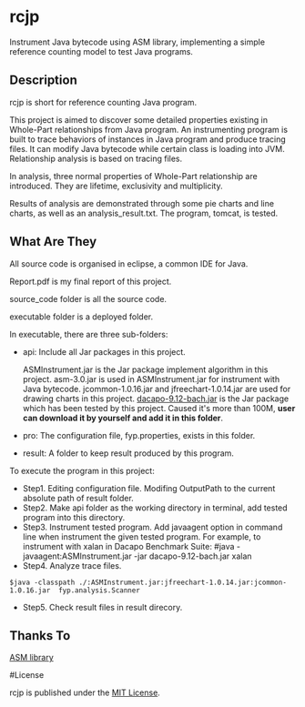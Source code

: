 rcjp
====

Instrument Java bytecode using ASM library, implementing a simple reference counting model to test Java programs.

Description
---
rcjp is short for reference counting Java program.

This project is aimed to discover some detailed properties existing in Whole-Part relationships from Java program. An instrumenting program is built to trace behaviors of instances in Java program and produce tracing files. It can modify Java bytecode while certain class is loading into JVM. Relationship analysis is based on tracing files. 

In analysis, three normal properties of Whole-Part relationship are introduced. They are lifetime, exclusivity and multiplicity. 

Results of analysis are demonstrated through some pie charts and line charts, as well as an analysis_result.txt. The program, tomcat, is tested.


What Are They
---

All source code is organised in eclipse, a common IDE for Java. 

Report.pdf is my final report of this project.

source_code folder is all the source code.

executable folder is a deployed folder.

In executable, there are three sub-folders:

* api: Include all Jar packages in this project.
	
	ASMInstrument.jar is the Jar package implement algorithm in this project.
	asm-3.0.jar is used in ASMInstrument.jar for instrument with Java bytecode.
	jcommon-1.0.16.jar and jfreechart-1.0.14.jar are used for drawing charts in this project.
	[dacapo-9.12-bach.jar](http://sourceforge.net/projects/dacapobench/) is the Jar package which has been tested by this project. Caused it's more than 100M, **user can download it by yourself and add it in this folder**.
* pro: The configuration file, fyp.properties, exists in this folder.
* result: A folder to keep result produced by this program.


To execute the program in this project:

* Step1. Editing configuration file. Modifing OutputPath to the current absolute path of result folder.
* Step2. Make api folder as the working directory in terminal, add tested program into this directory.
* Step3. Instrument tested program. Add javaagent option in command line when instrument the given tested program. For example, to instrument with xalan in Dacapo Benchmark Suite:  #java -javaagent:ASMInstrument.jar  -jar dacapo-9.12-bach.jar xalan
* Step4. Analyze trace files. 

`$java -classpath ./:ASMInstrument.jar:jfreechart-1.0.14.jar:jcommon-1.0.16.jar  fyp.analysis.Scanner`

* Step5. Check result files in result direcory. 

Thanks To
---

[ASM library](http://asm.ow2.org/)


#License

rcjp is published under the [MIT License](http://www.opensource.org/licenses/mit-license.php).
